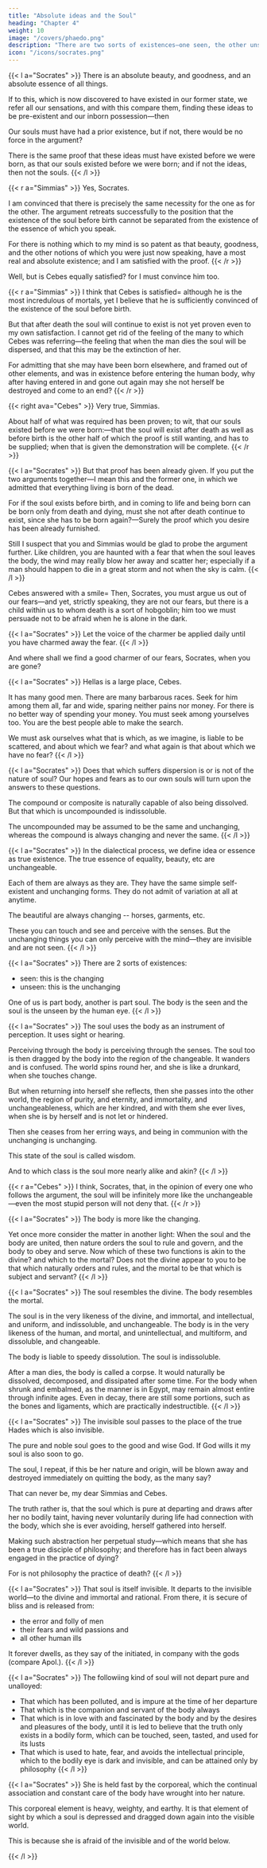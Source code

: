 ```yaml
---
title: "Absolute ideas and the Soul"
heading: "Chapter 4"
weight: 10
image: "/covers/phaedo.png"
description: "There are two sorts of existences—one seen, the other unseen. The seen is the changing, and the unseen is the unchanging"
icon: "/icons/socrates.png"
---
```




{{< l a="Socrates" >}}
There is an absolute beauty, and goodness, and an absolute essence of all things. 

If to this, which is now discovered to have existed in our former state, we refer all our sensations, and with this compare them, finding these ideas to be pre-existent and our inborn possession—then 

Our souls must have had a prior existence, but if not, there would be no force in the argument? 

There is the same proof that these ideas must have existed before we were born, as that our souls existed before we were born; and if not the ideas, then not the souls.
{{< /l >}}


{{< r a="Simmias" >}}
Yes, Socrates. 

I am convinced that there is precisely the same necessity for the one as for the other. The argument retreats successfully to the position that the existence of the soul before birth cannot be separated from the existence of the essence of which you speak. 

For there is nothing which to my mind is so patent as that beauty, goodness, and the other notions of which you were just now speaking, have a most real and absolute existence; and I am satisfied with the proof.
{{< /r >}}

Well, but is Cebes equally satisfied? for I must convince him too.

{{< r a="Simmias" >}}
I think that Cebes is satisfied= although he is the most incredulous of mortals, yet I believe that he is sufficiently convinced of the existence of the soul before birth. 

But that after death the soul will continue to exist is not yet proven even to my own satisfaction. I cannot get rid of the feeling of the many to which Cebes was referring—the feeling that when the man dies the soul will be dispersed, and that this may be the extinction of her. 

For admitting that she may have been born elsewhere, and framed out of other elements, and was in existence before entering the human body, why after having entered in and gone out again may she not herself be destroyed and come to an end?
{{< /r >}}

{{< right ava="Cebes" >}}
Very true, Simmias. 

About half of what was required has been proven; to wit, that our souls existed before we were born:—that the soul will exist after death as well as before birth is the other half of which the proof is still wanting, and has to be supplied; when that is given the demonstration will be complete.
{{< /r >}}

{{< l a="Socrates" >}}
But that proof has been already given. If you put the two arguments together—I mean this and the former one, in which we admitted that everything living is born of the dead. 

For if the soul exists before birth, and in coming to life and being born can be born only from death and dying, must she not after death continue to exist, since she has to be born again?—Surely the proof which you desire has been already furnished. 

Still I suspect that you and Simmias would be glad to probe the argument further. Like children, you are haunted with a fear that when the soul leaves the body, the wind may really blow her away and scatter her; especially if a man should happen to die in a great storm and not when the sky is calm.
{{< /l >}}


Cebes answered with a smile= Then, Socrates, you must argue us out of our fears—and yet, strictly speaking, they are not our fears, but there is a child within us to whom death is a sort of hobgoblin; him too we must persuade not to be afraid when he is alone in the dark.

{{< l a="Socrates" >}}
Let the voice of the charmer be applied daily until you have charmed away the fear.
{{< /l >}}


And where shall we find a good charmer of our fears, Socrates, when you are gone?

{{< l a="Socrates" >}}
Hellas is a large place, Cebes. 

It has many good men. There are many barbarous races. Seek for him among them all, far and wide, sparing neither pains nor money. For there is no better way of spending your money. You must seek among yourselves too. You are the best people able to make the search.

We must ask ourselves what that is which, as we imagine, is liable to be scattered, and about which we fear? and what again is that about which we have no fear?
{{< /l >}}

<!-- And then we may proceed further to enquire -->
{{< l a="Socrates" >}}
Does that which suffers dispersion is or is not of the nature of soul? Our hopes and fears as to our own souls will turn upon the answers to these questions.

The compound or composite is naturally capable of also being dissolved. But that which is uncompounded is indissoluble.

The uncompounded may be assumed to be the same and unchanging, whereas the compound is always changing and never the same.
{{< /l >}}


{{< l a="Socrates" >}}
In the dialectical process, we define idea or essence as true existence. The true essence of equality, beauty, etc are unchangeable. 

Each of them are always as they are. They have the same simple self-existent and unchanging forms. They do not admit of variation at all at anytime. 

The beautiful are always changing -- horses, garments, etc. <!--  or any other things which are named by the same names and may be called equal or beautiful,—are they all unchanging and the same always, or quite the reverse? May they not rather be described as almost always changing and hardly ever the same, either with themselves or with one another? -->

These you can touch and see and perceive with the senses. But the unchanging things you can only perceive with the mind—they are invisible and are not seen.
{{< /l >}}


{{< l a="Socrates" >}}
There are 2 sorts of existences:
- seen: this is the changing
- unseen: this is the unchanging

One of us is part body, another is part soul.  The body is the seen and the soul is the unseen by the human eye.
{{< /l >}}

{{< l a="Socrates" >}}
The soul uses the body as an instrument of perception. It uses sight or hearing. 

Perceiving through the body is perceiving through the senses. The soul too is then dragged by the body into the region of the changeable. It wanders and is confused. The world spins round her, and she is like a drunkard, when she touches change. 

But when returning into herself she reflects, then she passes into the other world, the region of purity, and eternity, and immortality, and unchangeableness, which are her kindred, and with them she ever lives, when she is by herself and is not let or hindered. 

Then she ceases from her erring ways, and being in communion with the unchanging is unchanging. 

This state of the soul is called wisdom.

And to which class is the soul more nearly alike and akin?
{{< /l  >}}

{{< r a="Cebes" >}}
I think, Socrates, that, in the opinion of every one who follows the argument, the soul will be infinitely more like the unchangeable—even the most stupid person will not deny that.
{{< /r >}}


{{< l a="Socrates" >}}
The body is more like the changing. 

Yet once more consider the matter in another light: When the soul and the body are united, then nature orders the soul to rule and govern, and the body to obey and serve. Now which of these two functions is akin to the divine? and which to the mortal? Does not the divine appear to you to be that which naturally orders and rules, and the mortal to be that which is subject and servant?
{{< /l >}}


{{< l a="Socrates" >}}
The soul resembles the divine. The body resembles the mortal.

The soul is in the very likeness of the divine, and immortal, and intellectual, and uniform, and indissoluble, and unchangeable. The body is in the very likeness of the human, and mortal, and unintellectual, and multiform, and dissoluble, and changeable.

The body is liable to speedy dissolution. The soul is indissoluble. 

After a man dies, the body is called a corpse. It would naturally be dissolved, decomposed, and dissipated after some time. For the body when shrunk and embalmed, as the manner is in Egypt, may remain almost entire through infinite ages. Even in decay, there are still some portions, such as the bones and ligaments, which are practically indestructible.
{{< /l >}}


{{< l a="Socrates" >}}
The invisible soul passes to the place of the true Hades which is also invisible. 

The pure and noble soul goes to the good and wise God. If God wills it my soul is also soon to go. 

The soul, I repeat, if this be her nature and origin, will be blown away and destroyed immediately on quitting the body, as the many say? 

That can never be, my dear Simmias and Cebes. 

The truth rather is, that the soul which is pure at departing and draws after her no bodily taint, having never voluntarily during life had connection with the body, which she is ever avoiding, herself gathered into herself. 

Making such abstraction her perpetual study—which means that she has been a true disciple of philosophy; and therefore has in fact been always engaged in the practice of dying? 

For is not philosophy the practice of death?
{{< /l >}}


{{< l a="Socrates" >}}
That soul is itself invisible. It departs to the invisible world—to the divine and immortal and rational. From there, it is secure of bliss and is released from:
- the error and folly of men
- their fears and wild passions and 
- all other human ills

It forever dwells, as they say of the initiated, in company with the gods (compare Apol.).
{{< /l >}}


{{< l a="Socrates" >}}
The followiing kind of soul will not depart pure and unalloyed:
- That which has been polluted, and is impure at the time of her departure
- That which is the companion and servant of the body always
- That which is in love with and fascinated by the body and by the desires and pleasures of the body, until it is led to believe that the truth only exists in a bodily form, which can be touched, seen, tasted, and used for its lusts
- That which is used to hate, fear, and avoids the intellectual principle, which to the bodily eye is dark and invisible, and can be attained only by philosophy
{{< /l >}}



{{< l a="Socrates" >}}
She is held fast by the corporeal, which the continual association and constant care of the body have wrought into her nature.

<!-- Very true. -->

This corporeal element is heavy, weighty, and earthy. It is that element of sight by which a soul is depressed and dragged down again into the visible world. 

This is because she is afraid of the invisible and of the world below. 
<!-- —prowling about tombs and sepulchres, near which, as they tell us, are seen certain ghostly apparitions of souls which have not departed pure, but are cloyed with sight and therefore visible. -->
{{< /l >}}

<!-- (Compare Milton, Comus:—

     'But when lust,
     By unchaste looks, loose gestures, and foul talk,
     But most by lewd and lavish act of sin,
     Lets in defilement to the inward parts,
     The soul grows clotted by contagion,
     Imbodies, and imbrutes, till she quite lose,
     The divine property of her first being.
     Such are those thick and gloomy shadows damp
     Oft seen in charnel vaults and sepulchres,
     Lingering, and sitting by a new made grave,
     As loath to leave the body that it lov'd,
     And linked itself by carnal sensuality
     To a degenerate and degraded state.')
 -->

<!-- That is very likely, Socrates
 -->

